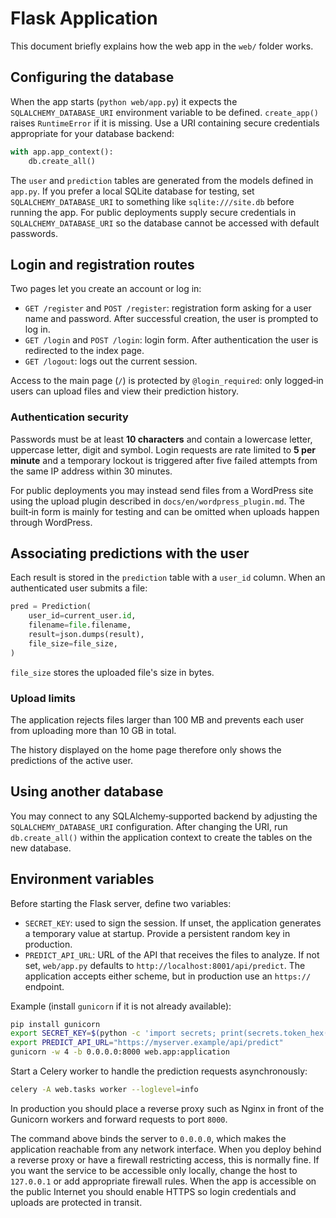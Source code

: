 # Flask Application

This document briefly explains how the web app in the `web/` folder works.

## Configuring the database

When the app starts (`python web/app.py`) it expects the `SQLALCHEMY_DATABASE_URI` environment variable to be defined. `create_app()` raises `RuntimeError` if it is missing. Use a URI containing secure credentials appropriate for your database backend:

```python
with app.app_context():
    db.create_all()
```

The `user` and `prediction` tables are generated from the models defined in `app.py`. If you prefer a local SQLite database for testing, set `SQLALCHEMY_DATABASE_URI` to something like `sqlite:///site.db` before running the app.
For public deployments supply secure credentials in `SQLALCHEMY_DATABASE_URI` so the database cannot be accessed with default passwords.

## Login and registration routes

Two pages let you create an account or log in:

- `GET /register` and `POST /register`: registration form asking for a user name and password. After successful creation, the user is prompted to log in.
- `GET /login` and `POST /login`: login form. After authentication the user is redirected to the index page.
- `GET /logout`: logs out the current session.

Access to the main page (`/`) is protected by `@login_required`: only logged‑in users can upload files and view their prediction history.

### Authentication security

Passwords must be at least **10 characters** and contain a lowercase letter, uppercase letter, digit and symbol. Login requests are rate limited to **5 per minute** and a temporary lockout is triggered after five failed attempts from the same IP address within 30 minutes.

For public deployments you may instead send files from a WordPress site using
the upload plugin described in `docs/en/wordpress_plugin.md`. The built‑in form
is mainly for testing and can be omitted when uploads happen through
WordPress.

## Associating predictions with the user

Each result is stored in the `prediction` table with a `user_id` column. When an authenticated user submits a file:

```python
pred = Prediction(
    user_id=current_user.id,
    filename=file.filename,
    result=json.dumps(result),
    file_size=file_size,
)
```

`file_size` stores the uploaded file's size in bytes.

### Upload limits

The application rejects files larger than 100 MB and prevents each user from uploading more than 10 GB in total.

The history displayed on the home page therefore only shows the predictions of the active user.

## Using another database

You may connect to any SQLAlchemy‑supported backend by adjusting the
`SQLALCHEMY_DATABASE_URI` configuration. After changing the URI, run
`db.create_all()` within the application context to create the tables on the new
database.

## Environment variables

Before starting the Flask server, define two variables:

- `SECRET_KEY`: used to sign the session. If unset, the application generates a temporary value at startup. Provide a persistent random key in production.
- `PREDICT_API_URL`: URL of the API that receives the files to analyze. If not set, `web/app.py` defaults to `http://localhost:8001/api/predict`. The application accepts either scheme, but in production use an `https://` endpoint.

Example (install `gunicorn` if it is not already available):

```bash
pip install gunicorn
export SECRET_KEY=$(python -c 'import secrets; print(secrets.token_hex(32))')
export PREDICT_API_URL="https://myserver.example/api/predict"
gunicorn -w 4 -b 0.0.0.0:8000 web.app:application
```

Start a Celery worker to handle the prediction requests asynchronously:

```bash
celery -A web.tasks worker --loglevel=info
```

In production you should place a reverse proxy such as Nginx in front of the
Gunicorn workers and forward requests to port `8000`.

The command above binds the server to `0.0.0.0`, which makes the application
reachable from any network interface. When you deploy behind a reverse proxy or
have a firewall restricting access, this is normally fine. If you want the
service to be accessible only locally, change the host to `127.0.0.1` or add
appropriate firewall rules. When the app is accessible on the public Internet
you should enable HTTPS so login credentials and uploads are protected in
transit.
